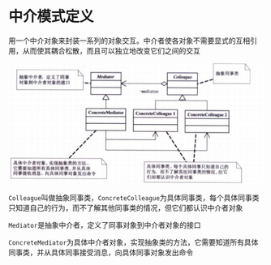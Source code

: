 # 中介模式定义

用一个中介对象来封装一系列的对象交互。中介者使各对象不需要显式的互相引用，从而使其耦合松散，而且可以独立地改变它们之间的交互

![img](https://github.com/andochiwa/Design-Pattern/blob/master/Mediator-Pattern/img.png)

`Colleague`叫做抽象同事类，`ConcreteColleague`为具体同事类，每个具体同事类只知道自己的行为，而不了解其他同事类的情况，但它们都认识中介者对象

`Mediator`是抽象中介者，定义了同事对象到中介者对象的接口

`ConcreteMediator`为具体中介者对象，实现抽象类的方法，它需要知道所有具体同事类，并从具体同事接受消息，向具体同事对象发出命令